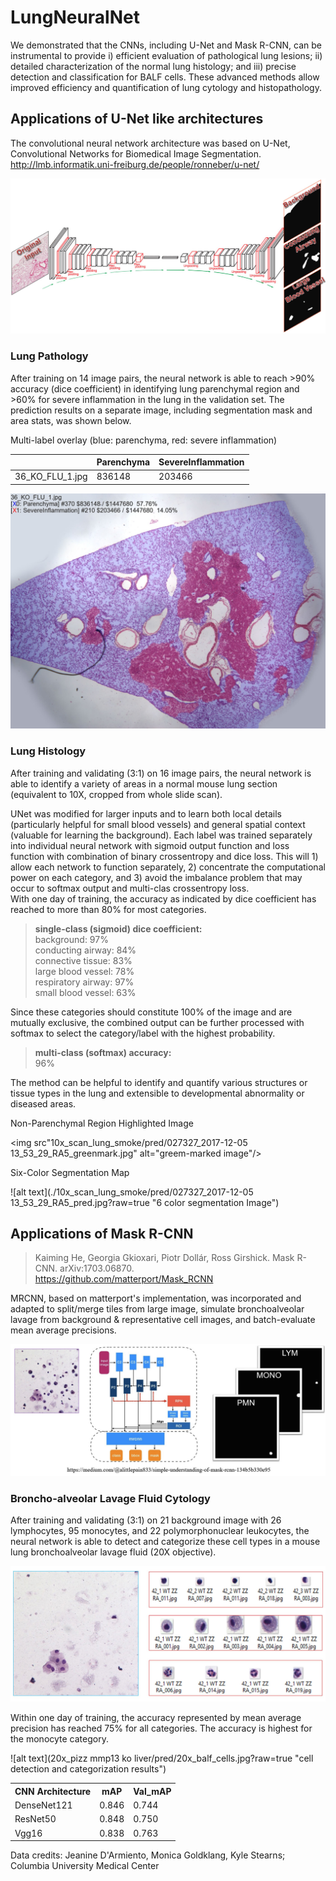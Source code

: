 <h1>LungNeuralNet</h1>
We demonstrated that the CNNs, including U-Net and Mask R-CNN, can be instrumental to provide
 i) efficient evaluation of pathological lung lesions;
 ii) detailed characterization of the normal lung histology;
 and iii) precise detection and classification for BALF cells.
 These advanced methods allow improved efficiency and quantification of lung cytology and histopathology.
 
<h2>Applications of U-Net like architectures</h2>

The convolutional neural network architecture was based on U-Net, Convolutional Networks for Biomedical Image Segmentation.
http://lmb.informatik.uni-freiburg.de/people/ronneber/u-net/

<img src="resource/train_unet.jpg" alt="original Image">


<h3>Lung Pathology</h3>
After training on 14 image pairs, the neural network is able to reach >90% accuracy (dice coefficient) in identifying lung parenchymal region and >60% for severe inflammation in the lung in the validation set.
The prediction results on a separate image, including segmentation mask and area stats, was shown below.
<dl>
    <dt>Multi-label overlay (blue: parenchyma, red: severe inflammation)</dd>
</dl>

|   | Parenchyma  |  SevereInflammation |
|---|---|---|
| 36_KO_FLU_1.jpg | 836148 | 203466 |


![alt text](2x_field_lung_flu/pred/36_KO_FLU_1_both.jpg?raw=true "severe inflammation in the lung")


<h3>Lung Histology</h3>

After training and validating (3:1) on 16 image pairs, the neural network is able to identify a variety of areas in a normal mouse lung section (equivalent to 10X, cropped from whole slide scan).

UNet was modified for larger inputs and to learn both local details (particularly helpful for small blood vessels) and general spatial context (valuable for learning the background). Each label was trained separately into individual neural network with sigmoid output function and loss function with combination of binary crossentropy and dice loss. This will 1) allow each network to function separately, 2) concentrate the computational power on each category, and 3) avoid the imbalance problem that may occur to softmax output and multi-clas crossentropy loss.  
With one day of training, the accuracy as indicated by dice coefficient has reached to more than 80% for most categories.<br/>

><b>single-class (sigmoid) dice coefficient:</b> <br/>
background: 97% <br/>
conducting airway: 84% <br/>
connective tissue: 83% <br/>
large blood vessel: 78% <br/>
respiratory airway: 97% <br/>
small blood vessel: 63% <br/>

Since these categories should constitute 100% of the image and are mutually exclusive, the combined output can be further processed with softmax to select the category/label with the highest probability.

><b>multi-class (softmax) accuracy:</b><br/> 96%

The method can be helpful to identify and quantify various structures or tissue types in the lung and extensible to developmental abnormality or diseased areas.


<dl>
    <dt>Non-Parenchymal Region Highlighted Image</dt>
</dd>


<img src"10x_scan_lung_smoke/pred/027327_2017-12-05 13_53_29_RA5_greenmark.jpg" alt="greem-marked image"/>

<dl>
    <dt>Six-Color Segmentation Map</dt>    
</dd>


![alt text](./10x_scan_lung_smoke/pred/027327_2017-12-05 13_53_29_RA5_pred.jpg?raw=true "6 color segmentation Image")



<h2>Applications of Mask R-CNN</h2>

>Kaiming He, Georgia Gkioxari, Piotr Dollár, Ross Girshick. Mask R-CNN. arXiv:1703.06870. <br/>
https://github.com/matterport/Mask_RCNN

MRCNN, based on matterport's implementation, was incorporated and adapted to split/merge tiles from large image, simulate bronchoalveolar lavage from background & representative cell images, and batch-evaluate mean average precisions.


![alt text](resource/train_mrcnn.jpg?raw=true "scheme")


<h3>Broncho-alveolar Lavage Fluid Cytology</h3>

After training and validating (3:1) on 21 background image with 26 lymphocytes, 95 monocytes, and 22 polymorphonuclear leukocytes, the neural network is able to detect and categorize these cell types in a mouse lung bronchoalveolar lavage fluid (20X objective).

![alt text](resource/mrcnn_simulate.jpg?raw=true "train with simulated images")
  
Within one day of training, the accuracy represented by mean average precision has reached 75% for all categories. The accuracy is highest for the monocyte category.<br/>

![alt text](20x_pizz mmp13 ko liver/pred/20x_balf_cells.jpg?raw=true "cell detection and categorization results")

<table style="width:100%">
  <tr>
    <th>CNN Architecture</th> 
    <th>mAP</th>
    <th>Val_mAP</th>
  </tr>
  <tr>
    <td>DenseNet121</td>
    <td>0.846</td> 
    <td>0.744</td>
  </tr>
  <tr>
    <td>ResNet50</td>
    <td>0.848</td>
    <td>0.750</td>
  </tr>
  <tr>
    <td>Vgg16</td>
    <td>0.838</td>
    <td>0.763</td>
  </tr>
</table>

Data credits: Jeanine D'Armiento, Monica Goldklang, Kyle Stearns; Columbia University Medical Center

